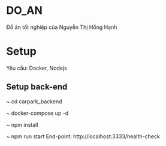 # DO_AN
Đồ án tốt nghiệp của Nguyễn Thị Hồng Hạnh

# Setup
Yêu cầu: Docker, Nodejs

## Setup back-end
~ cd carpark_backend

~ docker-compose up -d

~ npm install

~ npm run start
End-point: http://localhost:3333/health-check
